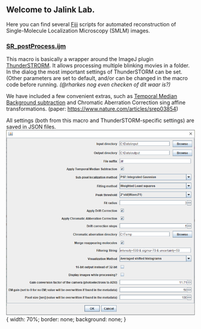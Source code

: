 ## Welcome to Jalink Lab.

Here you can find several [Fiji](https://fiji.sc) scripts for automated reconstruction of Single-Molecule Localization Microscopy (SMLM) images.

### [SR_postProcess.ijm](https://github.com/Jalink-lab/Temporal-Median-Background-Subtraction/releases)
This macro is basically a wrapper around the ImageJ plugin [ThunderSTRORM](https://zitmen.github.io/thunderstorm/).
It allows processing multiple blinking movies in a folder. In the dialog the most important settings of ThunderSTORM can be set. (Other parameters are set to default, and/or can be changed in the macro code before running. _(@rharkes nog even checken of dit waar is?)_

We have included a few convenient extras, such as [Temporal Median Background subtraction](https://github.com/Jalink-lab/Temporal-Median-Background-Subtraction/releases) and Chromatic Aberration Correction sing affine transformations. (paper: https://www.nature.com/articles/srep03854)

All settings (both from this macro and ThunderSTORM-specific settings) are saved in JSON files.
![Macro dialog](images/SR_postprocess_dialog_screenshot.png){
  width: 70%;
  border: none;
  background: none;
}
